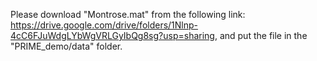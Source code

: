 Please download "Montrose.mat" from the following link: 
https://drive.google.com/drive/folders/1Nlnp-4cC6FJuWdgLYbWgVRLGyIbQg8sg?usp=sharing,
and put the file in the "PRIME_demo/data" folder.
